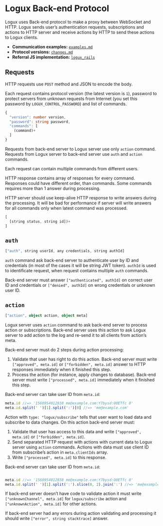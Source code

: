 # Logux Back-end Protocol

Logux uses Back-end protocol to make a proxy between WebSocket and HTTP.
Logux sends user’s authentication requests, subscriptions and actions
to HTTP server and receive actions by HTTP to send these actions
to Logux clients.

* **Communication examples:** [`examples.md`](./examples.md)
* **Protocol versions:** [`changes.md`](./changes.md)
* **Referral JS implementation:**
  [`logux_rails`](https://github.com/logux/logux_rails)


## Requests

HTTP requests use `POST` method and JSON to encode the body.

Each request contains protocol version (the latest version is `1`),
password to protect servers from unknown requests from Internet (you set this password by `LOGUX_CONTROL_PASSWORD`) and list of commands.

```ts
{
  "version": number version,
  "password": string password,
  "commands": [
    (command)+
  ]
}
```

Requests from back-end server to Logux server use only `action` command.
Requests from Logux server to back-end server use `auth` and `action` commands.

Each request can contain multiple commands from different users.

HTTP response contains array of responses for every command.
Responses could have different order, than commands. Some commands
requires more than 1 answer during processing.

HTTP server should use keep-alive HTTP response to write answers during
the processing. It will be bad for performance if server will write
answers for all commands only when latest command was processed.

```ts
[
  [string status, string id])+
]
```


## `auth`

```ts
["auth", string userId, any credentials, string authId]
```

`auth` command ask back-end server to authenticate user by ID and credentials
(in most of the cases it will be string JWT token). `authId` is used
to identificate request, when request contains multiple `auth` commands.

Back-end server must answer `["authenticated", authId]` on correct user ID
and credentials or `["denied", authId]` on wrong credentials or unknown user ID.


## `action`

```ts
["action", object action, object meta]
```

Logux server uses `action` command to ask back-end server to process action
or subscriptions. Back-end server uses this action to ask Logux server
to add action to the log and re-send it to all clients from action’s meta.

Back-end server must do 2 steps during action processing:

1. Validate that user has right to do this action. Back-end server must write
   `["approved", meta.id]` or `["forbidden", meta.id]` answer to HTTP responses immediately when it finished this step.
2. Process the action (for instance, apply changes to database).
   Back-end server must write `["processed", meta.id]` immediately when
   it finished this step.

Back-end server can take user ID from `meta.id`:

```js
meta.id //=> '1560954012838 me@example.com:Y7bysd:O0ETfc 0'
meta.id.split(' ')[1].split(':')[0] //=> 'me@example.com'
```

Action with `type: "logux/subscribe"` tells that user want to load data
and subscribe to data changes. On this action back-end server must:

1. Validate that user has access to this data and write
   `["approved", meta.id]` or `["forbidden", meta.id]`.
2. Send separated HTTP request with actions with current data
   to Logux server using `action` commands. Actions with data must use
   client ID from subscribe’s action in `meta.clientIds` array.
3. Write `["processed", meta.id]` to this response.

Back-end server can take user ID from `meta.id`:

```js

meta.id //=> '1560954012838 me@example.com:Y7bysd:O0ETfc 0'
meta.id.split(' ')[1].split(':').slice(0, 2).join(':') //=> 'me@example.com:Y7bysd'
```

If back-end server doesn’t have code to validate action it must write
`["unknownChannel", meta.id]` for `logux/subscribe` action
and `["unknownAction", meta.id]` for other actions.

If back-end server had any errors during action validating and processing
it should write `["error", string stacktrace]` answer.
